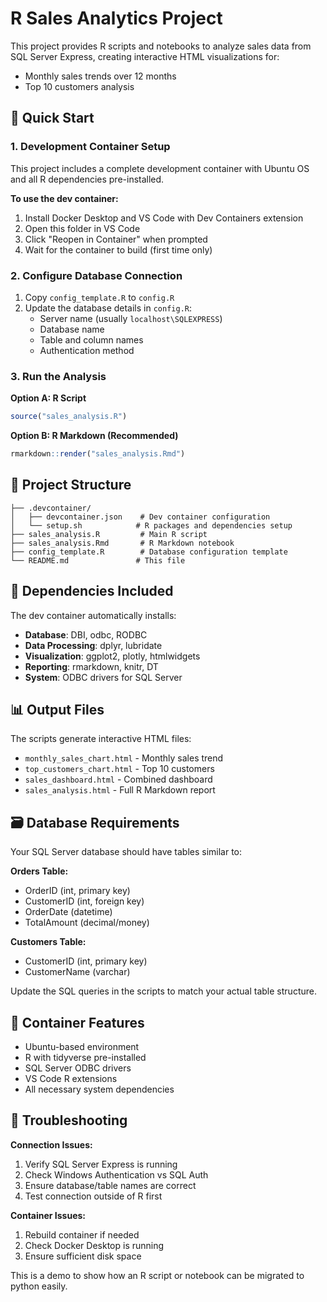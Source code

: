 # R Sales Analytics Project

This project provides R scripts and notebooks to analyze sales data from SQL Server Express, creating interactive HTML visualizations for:

- Monthly sales trends over 12 months
- Top 10 customers analysis

## 🚀 Quick Start

### 1. Development Container Setup

This project includes a complete development container with Ubuntu OS and all R dependencies pre-installed.

**To use the dev container:**
1. Install Docker Desktop and VS Code with Dev Containers extension
2. Open this folder in VS Code
3. Click "Reopen in Container" when prompted
4. Wait for the container to build (first time only)

### 2. Configure Database Connection

1. Copy `config_template.R` to `config.R`
2. Update the database details in `config.R`:
   - Server name (usually `localhost\SQLEXPRESS`)
   - Database name
   - Table and column names
   - Authentication method

### 3. Run the Analysis

**Option A: R Script**
```r
source("sales_analysis.R")
```

**Option B: R Markdown (Recommended)**
```r
rmarkdown::render("sales_analysis.Rmd")
```

## 📁 Project Structure

```
├── .devcontainer/
│   ├── devcontainer.json    # Dev container configuration
│   └── setup.sh            # R packages and dependencies setup
├── sales_analysis.R         # Main R script
├── sales_analysis.Rmd       # R Markdown notebook
├── config_template.R        # Database configuration template
└── README.md               # This file
```

## 🔧 Dependencies Included

The dev container automatically installs:
- **Database**: DBI, odbc, RODBC
- **Data Processing**: dplyr, lubridate
- **Visualization**: ggplot2, plotly, htmlwidgets
- **Reporting**: rmarkdown, knitr, DT
- **System**: ODBC drivers for SQL Server

## 📊 Output Files

The scripts generate interactive HTML files:
- `monthly_sales_chart.html` - Monthly sales trend
- `top_customers_chart.html` - Top 10 customers
- `sales_dashboard.html` - Combined dashboard
- `sales_analysis.html` - Full R Markdown report

## 🗃️ Database Requirements

Your SQL Server database should have tables similar to:

**Orders Table:**
- OrderID (int, primary key)
- CustomerID (int, foreign key)  
- OrderDate (datetime)
- TotalAmount (decimal/money)

**Customers Table:**
- CustomerID (int, primary key)
- CustomerName (varchar)

Update the SQL queries in the scripts to match your actual table structure.

## 🐳 Container Features

- Ubuntu-based environment
- R with tidyverse pre-installed
- SQL Server ODBC drivers
- VS Code R extensions
- All necessary system dependencies

## 🚨 Troubleshooting

**Connection Issues:**
1. Verify SQL Server Express is running
2. Check Windows Authentication vs SQL Auth
3. Ensure database/table names are correct
4. Test connection outside of R first

**Container Issues:**
1. Rebuild container if needed
2. Check Docker Desktop is running
3. Ensure sufficient disk space

This is a demo to show how an R script or notebook can be migrated to python easily. 
